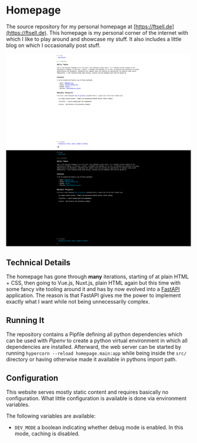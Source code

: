 # Homepage

The source repository for my personal homepage at [https://ftsell.de](https://ftsell.de).
This homepage is my personal corner of the internet with which I like to play around and showcase my stuff.
It also includes a little blog on which I occasionally post stuff.

![Light-Mode Screenshot](./.screenshot-light.png)
![Dark-Mode Screenshot](./.screenshot-dark.png)

## Technical Details

The homepage has gone through **many** iterations, starting of at plain HTML + CSS, then going to Vue.js, Nuxt.js,
plain HTML again but this time with some fancy vite tooling around it and has by now evolved into
a [FastAPI](https://fastapi.tiangolo.com/) application.
The reason is that FastAPI gives me the power to implement exactly what I want while not being unnecessarily complex.

## Running It

The repository contains a Pipfile defining all python dependencies which can be used with *Pipenv* to create a
python virtual environment in which all dependencies are installed.
Afterward, the web server can be started by running `hypercorn --reload homepage.main:app` while being inside the `src/` directory
or having otherwise made it available in pythons import path.

## Configuration

This website serves mostly static content and requires basically no configuration.
What little configuration is available is done via environment variables.

The following variables are available:

- `DEV_MODE` a boolean indicating whether debug mode is enabled.
  In this mode, caching is disabled.
